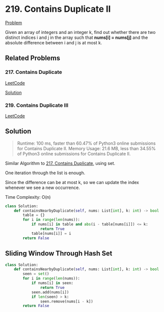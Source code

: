 # 219. Contains Duplicate II

[Problem](https://leetcode.com/problems/contains-duplicate-ii/)

Given an array of integers and an integer k, find out whether there are two distinct indices i and j in the array such that **nums[i] = nums[j]** and the absolute difference between i and j is at most k.

## Related Problems

### 217. Contains Duplicate
[LeetCode](https://leetcode.com/problems/contains-duplicate/)

[Solution](../217.Contains-Duplicate/README.md)

### 219. Contains Duplicate III

[LeetCode](https://leetcode.com/problems/contains-duplicate-iii/)

<!-- [Solution](../217.Contains-Duplicate-III) -->


## Solution

> Runtime: 100 ms, faster than 60.47% of Python3 online submissions for Contains Duplicate II.
> Memory Usage: 21.6 MB, less than 34.55% of Python3 online submissions for Contains Duplicate II.

Similar Algorithm to [217. Contains Duplicate](../217.Contains-Duplicate/README.md), using set.

One iteration through the list is enough.

Since the difference can be at most k, so we can update the index whenever we see a new occurrence. 

Time Complexity: O(n)

```python
class Solution:
    def containsNearbyDuplicate(self, nums: List[int], k: int) -> bool:
        table = {}
        for i in range(len(nums)):
            if nums[i] in table and abs(i - table[nums[i]]) <= k:
                return True
            table[nums[i]] = i
        return False
```

## Sliding Window Through Hash Set

```python
class Solution:
    def containsNearbyDuplicate(self, nums: List[int], k: int) -> bool:
        seen = set()
        for i in range(len(nums)):
            if nums[i] in seen:
                return True
            seen.add(nums[i])
            if len(seen) > k:
                seen.remove(nums[i - k])
        return False
```

